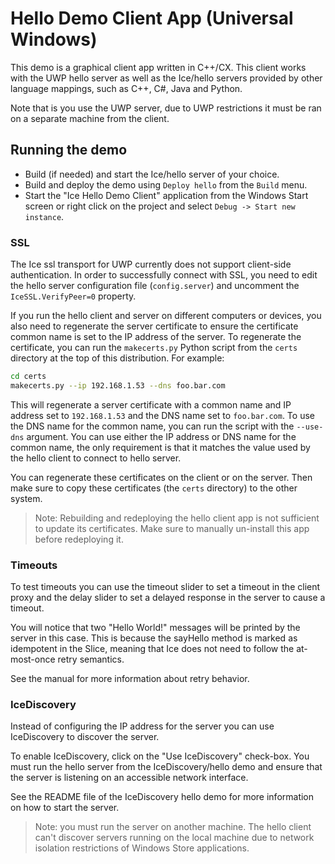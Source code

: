 # Hello Demo Client App (Universal Windows)

This demo is a graphical client app written in C++/CX. This client
works with the UWP hello server as well as the Ice/hello servers provided by
other language mappings, such as C++, C#, Java and Python.

Note that is you use the UWP server, due to UWP restrictions it must be ran on
a separate machine from the client.

## Running the demo

* Build (if needed) and start the Ice/hello server of your choice.
* Build and deploy the demo using `Deploy hello` from the `Build` menu.
* Start the "Ice Hello Demo Client" application from the Windows Start screen
or right click on the project and select `Debug -> Start new instance`.

### SSL

The Ice ssl transport for UWP currently does not support client-side
authentication. In order to successfully connect with SSL, you need to edit
the hello server configuration file (`config.server`) and uncomment the
`IceSSL.VerifyPeer=0` property.

If you run the hello client and server on different computers or devices,
you also need to regenerate the server certificate to ensure the
certificate common name is set to the IP address of the server. To
regenerate the certificate, you can run the `makecerts.py` Python script
from the `certs` directory at the top of this distribution. For example:

```bash
cd certs
makecerts.py --ip 192.168.1.53 --dns foo.bar.com
```

This will regenerate a server certificate with a common name and IP address set
to `192.168.1.53` and the DNS name set to `foo.bar.com`. To use the DNS name for
the common name, you can run the script with the `--use-dns` argument. You can
use either the IP address or DNS name for the common name, the only requirement
is that it matches the value used by the hello client to connect to hello
server.

You can regenerate these certificates on the client or on the server. Then
make sure to copy these certificates (the `certs` directory) to the other system.

 > Note: Rebuilding and redeploying the hello client app is not sufficient to
 > update its certificates. Make sure to manually un-install this app before
 > redeploying it.

### Timeouts

To test timeouts you can use the timeout slider to set a timeout in
the client proxy and the delay slider to set a delayed response in
the server to cause a timeout.

You will notice that two "Hello World!" messages will be printed by
the server in this case. This is because the sayHello method is marked
as idempotent in the Slice, meaning that Ice does not need to follow
the at-most-once retry semantics.

See the manual for more information about retry behavior.

### IceDiscovery

Instead of configuring the IP address for the server you can use IceDiscovery to
discover the server.

To enable IceDiscovery, click on the "Use IceDiscovery" check-box. You must run
the hello server from the IceDiscovery/hello demo and ensure that the server is
listening on an accessible network interface.

See the README file of the IceDiscovery hello demo for more information on how
to start the server.

> Note: you must run the server on another machine. The hello client can't
> discover servers running on the local machine due to network isolation
> restrictions of Windows Store applications.
